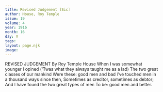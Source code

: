 ```yaml
---
title: Revised Judgement [Sic]
author: House, Roy Temple
issue: 19
volume: 4
year: 1916
month: 16
day: V
tags:
layout: page.njk
image:
---
```

REVISED JUDGEMENT    By Roy Temple House       When I was somewhat younger I opined    (‘Twas what they always taught me as a lad)    The two great classes of our mankind    Were these: good men and bad    I’ve touched men in a thousand ways since    then,       Sometimes as creditor, sometimes as debtor;    And I have found the two great types of men    To be: good men and better.

